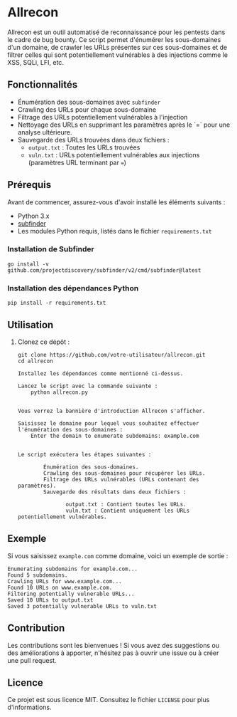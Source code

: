 <!DOCTYPE html>
<html lang="fr">
<head>
    <meta charset="UTF-8">
    <meta name="viewport" content="width=device-width, initial-scale=1.0">
</head>
<body>

<h1>Allrecon</h1>

<p>Allrecon est un outil automatisé de reconnaissance pour les pentests dans le cadre de bug bounty. Ce script permet d'énumérer les sous-domaines d'un domaine, de crawler les URLs présentes sur ces sous-domaines et de filtrer celles qui sont potentiellement vulnérables à des injections comme le XSS, SQLi, LFI, etc.</p>

<h2>Fonctionnalités</h2>
<ul>
    <li>Énumération des sous-domaines avec <code>subfinder</code></li>
    <li>Crawling des URLs pour chaque sous-domaine</li>
    <li>Filtrage des URLs potentiellement vulnérables à l'injection</li>
    <li>Nettoyage des URLs en supprimant les paramètres après le `=` pour une analyse ultérieure.</li>
    <li>Sauvegarde des URLs trouvées dans deux fichiers :
        <ul>
            <li><code>output.txt</code> : Toutes les URLs trouvées</li>
            <li><code>vuln.txt</code> : URLs potentiellement vulnérables aux injections (paramètres URL terminant par <code>=</code>)</li>
        </ul>
    </li>
</ul>

<h2>Prérequis</h2>

<p>Avant de commencer, assurez-vous d'avoir installé les éléments suivants :</p>
<ul>
    <li>Python 3.x</li>
    <li><a href="https://github.com/projectdiscovery/subfinder">subfinder</a></li>
    <li>Les modules Python requis, listés dans le fichier <code>requirements.txt</code></li>
</ul>

<h3>Installation de Subfinder</h3>

<pre><code>go install -v github.com/projectdiscovery/subfinder/v2/cmd/subfinder@latest</code></pre>

<h3>Installation des dépendances Python</h3>

<pre><code>pip install -r requirements.txt</code></pre>

<h2>Utilisation</h2>

<ol>
    <li>Clonez ce dépôt :
        <pre><code>git clone https://github.com/votre-utilisateur/allrecon.git
cd allrecon</code></pre>
    </li>

    Installez les dépendances comme mentionné ci-dessus.

    Lancez le script avec la commande suivante :
        python allrecon.py
    

    Vous verrez la bannière d'introduction Allrecon s'afficher.

    Saisissez le domaine pour lequel vous souhaitez effectuer l'énumération des sous-domaines :
        Enter the domain to enumerate subdomains: example.com
    

    Le script exécutera les étapes suivantes :
        
            Énumération des sous-domaines.
            Crawling des sous-domaines pour récupérer les URLs.
            Filtrage des URLs vulnérables (URLs contenant des paramètres).
            Sauvegarde des résultats dans deux fichiers :
                
                   output.txt : Contient toutes les URLs.
                   vuln.txt : Contient uniquement les URLs potentiellement vulnérables.
               
            
        
    
</ol>

<h2>Exemple</h2>

<p>Si vous saisissez <code>example.com</code> comme domaine, voici un exemple de sortie :</p>

<pre><code>Enumerating subdomains for example.com...
Found 5 subdomains.
Crawling URLs for www.example.com...
Found 10 URLs on www.example.com.
Filtering potentially vulnerable URLs...
Saved 10 URLs to output.txt
Saved 3 potentially vulnerable URLs to vuln.txt</code></pre>

<h2>Contribution</h2>

<p>Les contributions sont les bienvenues ! Si vous avez des suggestions ou des améliorations à apporter, n'hésitez pas à ouvrir une issue ou à créer une pull request.</p>

<h2>Licence</h2>

<p>Ce projet est sous licence MIT. Consultez le fichier <code>LICENSE</code> pour plus d'informations.</p>

</body>
</html>

